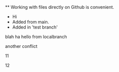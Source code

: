 ** Working with files directly on Github is convenient.
* Hi
* Added from main.
* Added in 'test branch'

blah
ha
hello from localbranch


another conflict

11

12